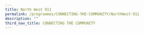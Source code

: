 ```yaml
---
title: North West 911
permalink: /programmes/CONNECTING-THE-COMMUNITY/NorthWest-911
description: ""
third_nav_title: CONNECTING THE COMMUNITY
---
```


